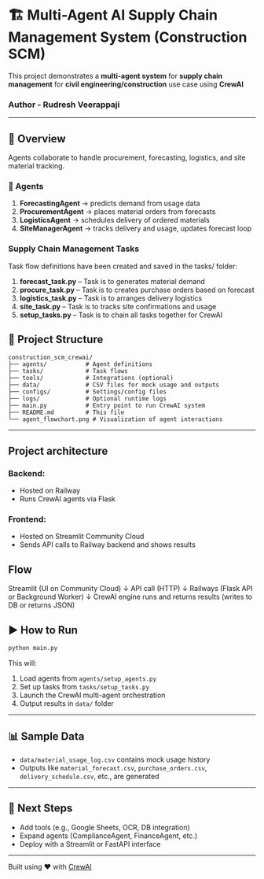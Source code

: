 # 🏗️ Multi-Agent AI Supply Chain Management System (Construction SCM)

This project demonstrates a **multi-agent system** for **supply chain management** for **civil engineering/construction** use case using **CrewAI**

### Author - Rudresh Veerappaji
---

## 📌 Overview

Agents collaborate to handle procurement, forecasting, logistics, and site material tracking.

### 🔄 Agents

1. **ForecastingAgent** → predicts demand from usage data
2. **ProcurementAgent** → places material orders from forecasts
3. **LogisticsAgent** → schedules delivery of ordered materials
4. **SiteManagerAgent** → tracks delivery and usage, updates forecast loop

### Supply Chain Management Tasks
Task flow definitions have been created and saved in the tasks/ folder:

1. **forecast_task.py** – Task is to generates material demand
2. **procure_task.py** – Task is to creates purchase orders based on forecast
3. **logistics_task.py** – Task is to arranges delivery logistics
4. **site_task.py** – Task is to tracks site confirmations and usage
5. **setup_tasks.py** – Task is to chain all tasks together for CrewAI

## 📁 Project Structure

```
construction_scm_crewai/
├── agents/           # Agent definitions
├── tasks/            # Task flows
├── tools/            # Integrations (optional)
├── data/             # CSV files for mock usage and outputs
├── configs/          # Settings/config files
├── logs/             # Optional runtime logs
├── main.py           # Entry point to run CrewAI system
├── README.md         # This file
└── agent_flowchart.png # Visualization of agent interactions
```

---

## Project architecture

### Backend:
* Hosted on Railway
* Runs CrewAI agents via Flask

### Frontend:
* Hosted on Streamlit Community Cloud
* Sends API calls to Railway backend and shows results

## Flow

Streamlit (UI on Community Cloud)
        ↓
       API call (HTTP)
        ↓
Railways (Flask API or Background Worker)
        ↓
CrewAI engine runs and returns results (writes to DB or returns JSON)


## ▶️ How to Run

```bash
python main.py
```

This will:
1. Load agents from `agents/setup_agents.py`
2. Set up tasks from `tasks/setup_tasks.py`
3. Launch the CrewAI multi-agent orchestration
4. Output results in `data/` folder

---

## 📊 Sample Data

- `data/material_usage_log.csv` contains mock usage history
- Outputs like `material_forecast.csv`, `purchase_orders.csv`, `delivery_schedule.csv`, etc., are generated

---

## 🚀 Next Steps

- Add tools (e.g., Google Sheets, OCR, DB integration)
- Expand agents (ComplianceAgent, FinanceAgent, etc.)
- Deploy with a Streamlit or FastAPI interface

---

Built using ❤️ with [CrewAI](https://github.com/joaomdmoura/crewAI)
